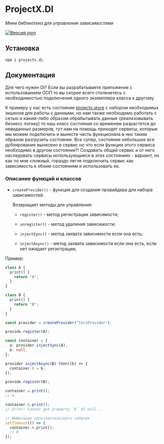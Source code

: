 # ProjectX.DI

_Мини библиотека для управления зависимостями_

[![ Версия npm ](https://badge.fury.io/js/projectx.di.svg)](https://badge.fury.io/js/projectx.di)

## Установка

```
npm i projectx.di
```

## Документация

Для чего нужен DI? Если вы разрабатываете приложение с использованием ООП то вы скорее всего столкнетесь с необходимостью подключения одного экземпляра класса к другому.

К примеру у нас есть состояние [projectx.store](https://github.com/VanyaKrotov/projectx/tree/main/packages/projectx) с набором необходимых экшенов для работы с данными, но нам также необходимо работать с сетью и каким-либо образом обрабытывать данные (реализовывать бизнесс логику) то наш класс состояния со временем разрастется до невиданных размеров, тут нам на помощь приходят сервисы, которые мы можем подключить и вынести часть функционала в них таким образом разгрузить состояние. Все супер, состояние небольшое все дублирование вынесено в сервис но что если функции этого сервиса необходимо в другом состоянии?! Создавать общий сервис и от него наследовать сервисы использующиеся в этих состояниях - вариант, но как по мне сложный, гораздо легче подключить сервис как зависимость к обоим состояниям и использовать ее.

### Описание функций и классов

- `createProvider()` - функция для создания провайдера для набора зависимостей.

  Возвращает методы для управления:

  - `register()` - метод регистрации зависимости;

  - `unregister()` - метод удаления зависимости;

  - `injectSync()` - метод захвата зависимости если она есть;

  - `injectAsync()` - метод захвата зависимости если она есть, если нет ожидает регистрации;

Пример:

```ts
class A {
  print() {
    return "A";
  }
}

class B {
  print() {
    return "B";
  }
}

const provider = createProvider("TestProvider");

provide.register(A);

const container = {
  a: provider.injectSync(A),
  b: null,
};

provider.injectAsync(B).then((b) => {
  container.b = b;
});

provide.register(B);

container.a.print();
// A

container.b.print();
// Error! Сannot get property `b` of null...

// Иммитация пользовательского события
setTimeout(() => {
  container.b.print();
  // B
});
```
